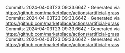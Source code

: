 Commits: 2024-04-03T23:09:33.664Z - Generated via https://github.com/marketplace/actions/artificial-grass
<br>
Commits: 2024-04-03T23:09:33.664Z - Generated via https://github.com/marketplace/actions/artificial-grass
<br>
Commits: 2024-04-03T23:09:33.664Z - Generated via https://github.com/marketplace/actions/artificial-grass
<br>
Commits: 2024-04-03T23:09:33.664Z - Generated via https://github.com/marketplace/actions/artificial-grass
<br>
